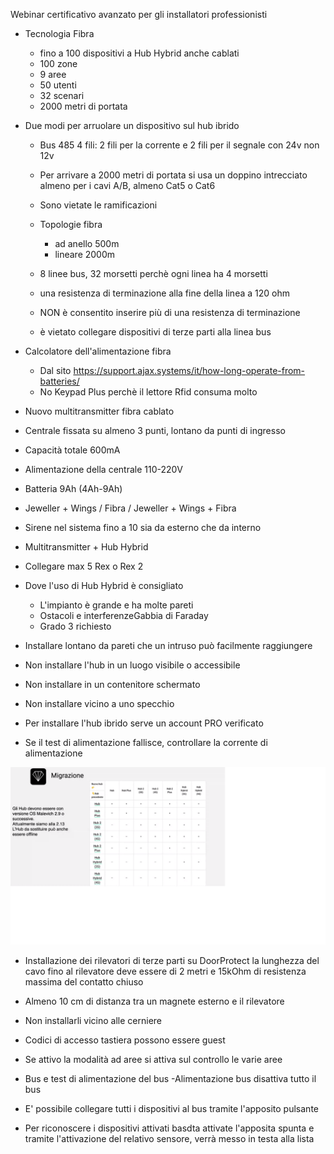 Webinar certificativo avanzato per gli installatori professionisti

- Tecnologia Fibra
    - fino a 100 dispositivi a Hub Hybrid anche cablati
    - 100 zone
    - 9 aree
    - 50 utenti
    - 32 scenari
    - 2000 metri di portata

- Due modi per arruolare un dispositivo sul hub ibrido

    - Bus 485 4 fili: 2 fili per la corrente e 2 fili per il segnale con 24v non 12v
    - Per arrivare a 2000 metri di portata si usa un doppino intrecciato almeno per i cavi A/B, almeno Cat5 o Cat6
    - Sono vietate le ramificazioni

    - Topologie fibra
        - ad anello 500m
        - lineare 2000m
    
    - 8 linee bus, 32 morsetti perchè ogni linea ha 4 morsetti
    - una resistenza di terminazione alla fine della linea a 120 ohm
    - NON è consentito inserire più di una resistenza di terminazione
    - è vietato collegare dispositivi di terze parti alla linea bus

- Calcolatore dell'alimentazione fibra
    - Dal sito https://support.ajax.systems/it/how-long-operate-from-batteries/
    - No Keypad Plus perchè il lettore Rfid consuma molto

- Nuovo multitransmitter fibra cablato

- Centrale fissata su almeno 3 punti, lontano da punti di ingresso
- Capacità totale 600mA
- Alimentazione della centrale 110-220V
- Batteria 9Ah (4Ah-9Ah)
- Jeweller + Wings / Fibra / Jeweller + Wings + Fibra
- Sirene nel sistema fino a 10 sia da esterno che da interno
- Multitransmitter + Hub Hybrid
- Collegare max 5 Rex o Rex 2

- Dove l'uso di Hub Hybrid è consigliato
    - L'impianto è grande e ha molte pareti
    - Ostacoli e interferenzeGabbia di Faraday
    - Grado 3 richiesto

- Installare lontano da pareti che un intruso può facilmente raggiungere
- Non installare l'hub in un luogo visibile o accessibile
- Non installare in un contenitore schermato
- Non installare vicino a uno specchio

- Per installare l'hub ibrido serve un account PRO verificato
- Se il test di alimentazione fallisce, controllare la corrente di alimentazione

![migrazione](https://github.com/superbeppe98/ajax-systems-courses/blob/main/corso-avanzato-fibra/migrazione.png)

- Installazione dei rilevatori di terze parti su DoorProtect la lunghezza del cavo fino al rilevatore deve essere di 2 metri e 15kOhm di resistenza massima del contatto chiuso
- Almeno 10 cm di distanza tra un magnete esterno e il rilevatore
- Non installarli vicino alle cerniere
- Codici di accesso tastiera possono essere guest
- Se attivo la modalità ad aree si attiva sul controllo le varie aree

- Bus e test di alimentazione del bus
-Alimentazione bus disattiva tutto il bus
- E' possibile collegare tutti i dispositivi al bus tramite l'apposito pulsante
- Per riconoscere i dispositivi attivati basdta attivate l'apposita spunta e tramite l'attivazione del relativo sensore, verrà messo in testa alla lista
